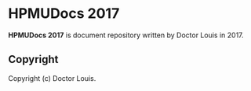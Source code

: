 # HPMUDocs 2017
**HPMUDocs 2017** is document repository written by Doctor Louis in 2017.

## Copyright
Copyright (c) Doctor Louis.